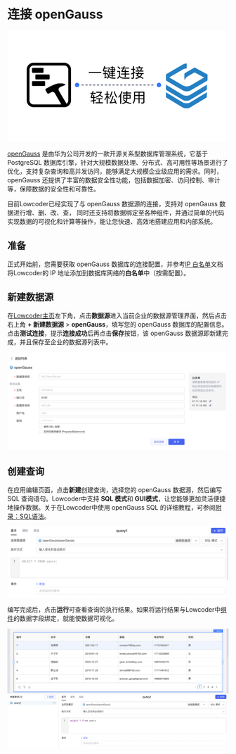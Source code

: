 # 连接 openGauss

​![](assets/5-20231002173006-ydk1p3w.png)​

[openGauss](https://www.opengauss.org/zh/) 是由华为公司开发的一款开源关系型数据库管理系统，它基于 PostgreSQL 数据库引擎，针对大规模数据处理、分布式、高可用性等场景进行了优化，支持复杂查询和高并发访问，能够满足大规模企业级应用的需求。同时，openGauss 还提供了丰富的数据安全性功能，包括数据加密、访问控制、审计等，保障数据的安全性和可靠性。

目前Lowcoder已经实现了与 openGauss 数据源的连接，支持对 openGauss 数据进行增、删、改、查， 同时还支持将数据绑定至各种组件，并通过简单的代码实现数据的可视化和计算等操作，能让您快速、高效地搭建应用和内部系统。

## 准备

正式开始前，您需要获取 openGauss 数据库的连接配置，并参考[IP 白名单](https://majiang.co/docs/ip-allowlist)文档将Lowcoder的 IP 地址添加到数据库网络的**白名单**中（按需配置）。

## 新建数据源

在[Lowcoder主页](https://cloud.majiang.co/apps)左下角，点击**数据源**进入当前企业的数据源管理界面，然后点击右上角 **+ 新建数据源** > ​**openGauss**​，填写您的 openGauss 数据库的配置信息。点击​**测试连接**​，提示**连接成功**后再点击**保存**按钮，该 openGauss 数据源即新建完成，并且保存至企业的数据源列表中。

​![](assets/6-20231002173006-yjb3c4b.png)​

## 创建查询

在应用编辑页面，点击**新建**创建查询，选择您的 openGauss 数据源，然后编写 SQL 查询语句。Lowcoder中支持 **SQL 模式**和 **GUI模式**​，让您能够更加灵活便捷地操作数据。关于在Lowcoder中使用 openGauss SQL 的详细教程，可参阅[附录：SQL语法](https://docs.opengauss.org/zh/docs/3.1.1/docs/BriefTutorial/%E9%99%84%E5%BD%95-SQL%E8%AF%AD%E6%B3%95.html)。

​![](assets/7-20231002173006-vmkf1we.png)​

编写完成后，点击**运行**可查看查询的执行结果。如果将运行结果与Lowcoder中[组件](https://majiang.co/docs/component-guides)的数据字段绑定，就能使数据可视化。

​![](assets/8-20231002173006-cck2y3s.png)​
